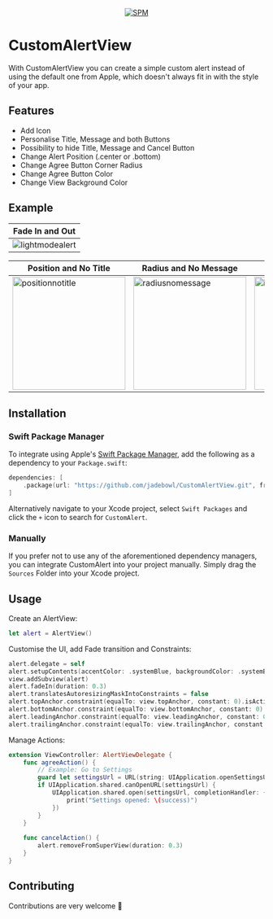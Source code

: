 <p align="center">
   <a href="https://github.com/apple/swift-package-manager">
      <img src="https://img.shields.io/badge/Swift%20Package%20Manager-compatible-brightgreen.svg" alt="SPM">
   </a>
</p>

# CustomAlertView

<p align="left">
With CustomAlertView you can create a simple custom alert instead of using the default one from Apple, which doesn't always fit in with the style of your app.
</p>

## Features

- Add Icon
- Personalise Title, Message and both Buttons
- Possibility to hide Title, Message and Cancel Button
- Change Alert Position (.center or .bottom)
- Change Agree Button Corner Radius
- Change Agree Button Color
- Change View Background Color

## Example
| Fade In and Out | 
| ------------- | 
|![lightmodealert](https://github.com/jadebowl/CustomAlertView/assets/57940508/63501581-8b1b-4f3f-9f21-d671d4983fea)|

| Position and No Title | Radius and No Message | Icon and Color | One Button |
| ------------- | ------------- | ------------- | ------------- |
| <img src="https://i.ibb.co/MDtVJSw/259062457-4bb75d54-0128-4dbe-a2b7-42341b50c8ee.png" alt="positionnotitle" width="222"> | <img src="https://i.ibb.co/F5Wj6dY/259063113-36cadbe4-914b-458b-a568-24aca26da015.png" alt="radiusnomessage" width="222"> | <img src="https://i.ibb.co/X4T9dTr/259059050-e83aa78d-b385-462d-8db0-fd2171245ff5.png" alt="iconandcolor" width="222"> | <img src="https://i.ibb.co/sRtHGT1/259062783-6ee53f09-219c-4cb3-b8b0-20c520ec86bf.png" alt="onebutton" width="222"> |

## Installation

### Swift Package Manager

To integrate using Apple's [Swift Package Manager](https://swift.org/package-manager/), add the following as a dependency to your `Package.swift`:

```swift
dependencies: [
    .package(url: "https://github.com/jadebowl/CustomAlertView.git", from: "1.0.0")
]
```

Alternatively navigate to your Xcode project, select `Swift Packages` and click the `+` icon to search for `CustomAlert`.

### Manually

If you prefer not to use any of the aforementioned dependency managers, you can integrate CustomAlert into your project manually. Simply drag the `Sources` Folder into your Xcode project.

## Usage

Create an AlertView:
```swift
let alert = AlertView()
```

Customise the UI, add Fade transition and Constraints:
```swift
alert.delegate = self
alert.setupContents(accentColor: .systemBlue, backgroundColor: .systemBackground, title: "I am a title", message: "Lorem ipsum dolor sit amet, consectetur adipiscing elit, sed do eiusmod tempor incididunt ut labore et dolore magna aliqua.", agreeTitle: "Go to Settings", cancelTitle: "Cancel")
view.addSubview(alert)
alert.fadeIn(duration: 0.3)
alert.translatesAutoresizingMaskIntoConstraints = false
alert.topAnchor.constraint(equalTo: view.topAnchor, constant: 0).isActive = true
alert.bottomAnchor.constraint(equalTo: view.bottomAnchor, constant: 0).isActive = true
alert.leadingAnchor.constraint(equalTo: view.leadingAnchor, constant: 0).isActive = true
alert.trailingAnchor.constraint(equalTo: view.trailingAnchor, constant: 0).isActive = true
```

Manage Actions:
```swift
extension ViewController: AlertViewDelegate {
    func agreeAction() {
        // Example: Go to Settings
        guard let settingsUrl = URL(string: UIApplication.openSettingsURLString) else { return }
        if UIApplication.shared.canOpenURL(settingsUrl) {
            UIApplication.shared.open(settingsUrl, completionHandler: { (success) in
                print("Settings opened: \(success)")
            })
        }
    }
    
    func cancelAction() {
        alert.removeFromSuperView(duration: 0.3)
    }
}
```

## Contributing
Contributions are very welcome 🙌
